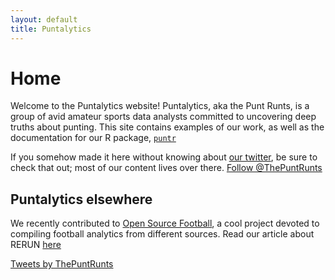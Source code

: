```yaml
---
layout: default
title: Puntalytics
---
```

# Home

Welcome to the Puntalytics website! Puntalytics, aka the Punt Runts, is a group of avid amateur sports data analysts committed to uncovering deep truths about punting. This site contains examples of our work, as well as the documentation for our R package, [`puntr`](https://puntalytics.github.io/puntr/)
  
If you somehow made it here without knowing about [our twitter](https://twitter.com/ThePuntRunts), be sure to check that out; most of our content lives over there.
<a href="https://twitter.com/ThePuntRunts?ref_src=twsrc%5Etfw" class="twitter-follow-button" data-show-count="false">Follow @ThePuntRunts</a><script async src="https://platform.twitter.com/widgets.js" charset="utf-8"></script>
  
## Puntalytics elsewhere
We recently contributed to [Open Source Football](https://www.opensourcefootball.com/), a cool project devoted to compiling football analytics from different sources. Read our article about RERUN [here](https://www.opensourcefootball.com/posts/2020-08-21-rerun-exonerating-punters-for-large-returns/)
  
<a class="twitter-timeline tw-align-center" data-width="500" data-height="600" data-theme="dark" href="https://twitter.com/ThePuntRunts?ref_src=twsrc%5Etfw">Tweets by ThePuntRunts</a> <script async src="https://platform.twitter.com/widgets.js" charset="utf-8"></script>
